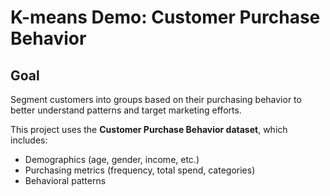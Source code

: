 # K-means Demo: Customer Purchase Behavior

## Goal
Segment customers into groups based on their purchasing behavior to better understand patterns and target marketing efforts.

This project uses the **Customer Purchase Behavior dataset**, which includes:
- Demographics (age, gender, income, etc.)
- Purchasing metrics (frequency, total spend, categories)
- Behavioral patterns
